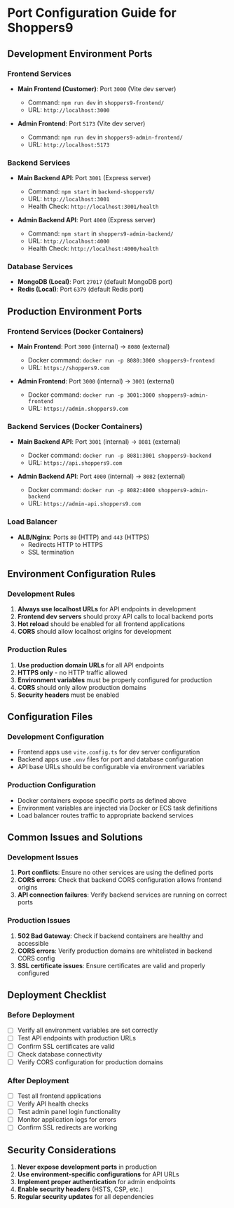 # Port Configuration Guide for Shoppers9

## Development Environment Ports

### Frontend Services
- **Main Frontend (Customer)**: Port `3000` (Vite dev server)
  - Command: `npm run dev` in `shoppers9-frontend/`
  - URL: `http://localhost:3000`

- **Admin Frontend**: Port `5173` (Vite dev server)
  - Command: `npm run dev` in `shoppers9-admin-frontend/`
  - URL: `http://localhost:5173`

### Backend Services
- **Main Backend API**: Port `3001` (Express server)
  - Command: `npm start` in `backend-shoppers9/`
  - URL: `http://localhost:3001`
  - Health Check: `http://localhost:3001/health`

- **Admin Backend API**: Port `4000` (Express server)
  - Command: `npm start` in `shoppers9-admin-backend/`
  - URL: `http://localhost:4000`
  - Health Check: `http://localhost:4000/health`

### Database Services
- **MongoDB (Local)**: Port `27017` (default MongoDB port)
- **Redis (Local)**: Port `6379` (default Redis port)

## Production Environment Ports

### Frontend Services (Docker Containers)
- **Main Frontend**: Port `3000` (internal) → `8080` (external)
  - Docker command: `docker run -p 8080:3000 shoppers9-frontend`
  - URL: `https://shoppers9.com`

- **Admin Frontend**: Port `3000` (internal) → `3001` (external)
  - Docker command: `docker run -p 3001:3000 shoppers9-admin-frontend`
  - URL: `https://admin.shoppers9.com`

### Backend Services (Docker Containers)
- **Main Backend API**: Port `3001` (internal) → `8081` (external)
  - Docker command: `docker run -p 8081:3001 shoppers9-backend`
  - URL: `https://api.shoppers9.com`

- **Admin Backend API**: Port `4000` (internal) → `8082` (external)
  - Docker command: `docker run -p 8082:4000 shoppers9-admin-backend`
  - URL: `https://admin-api.shoppers9.com`

### Load Balancer
- **ALB/Nginx**: Ports `80` (HTTP) and `443` (HTTPS)
  - Redirects HTTP to HTTPS
  - SSL termination

## Environment Configuration Rules

### Development Rules
1. **Always use localhost URLs** for API endpoints in development
2. **Frontend dev servers** should proxy API calls to local backend ports
3. **Hot reload** should be enabled for all frontend applications
4. **CORS** should allow localhost origins for development

### Production Rules
1. **Use production domain URLs** for all API endpoints
2. **HTTPS only** - no HTTP traffic allowed
3. **Environment variables** must be properly configured for production
4. **CORS** should only allow production domains
5. **Security headers** must be enabled

## Configuration Files

### Development Configuration
- Frontend apps use `vite.config.ts` for dev server configuration
- Backend apps use `.env` files for port and database configuration
- API base URLs should be configurable via environment variables

### Production Configuration
- Docker containers expose specific ports as defined above
- Environment variables are injected via Docker or ECS task definitions
- Load balancer routes traffic to appropriate backend services

## Common Issues and Solutions

### Development Issues
1. **Port conflicts**: Ensure no other services are using the defined ports
2. **CORS errors**: Check that backend CORS configuration allows frontend origins
3. **API connection failures**: Verify backend services are running on correct ports

### Production Issues
1. **502 Bad Gateway**: Check if backend containers are healthy and accessible
2. **CORS errors**: Verify production domains are whitelisted in backend CORS config
3. **SSL certificate issues**: Ensure certificates are valid and properly configured

## Deployment Checklist

### Before Deployment
- [ ] Verify all environment variables are set correctly
- [ ] Test API endpoints with production URLs
- [ ] Confirm SSL certificates are valid
- [ ] Check database connectivity
- [ ] Verify CORS configuration for production domains

### After Deployment
- [ ] Test all frontend applications
- [ ] Verify API health checks
- [ ] Test admin panel login functionality
- [ ] Monitor application logs for errors
- [ ] Confirm SSL redirects are working

## Security Considerations

1. **Never expose development ports** in production
2. **Use environment-specific configurations** for API URLs
3. **Implement proper authentication** for admin endpoints
4. **Enable security headers** (HSTS, CSP, etc.)
5. **Regular security updates** for all dependencies